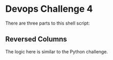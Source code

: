 # Devops Challenge 4
There are three parts to this shell script:

## Reversed Columns
The logic here is similar to the Python challenge.